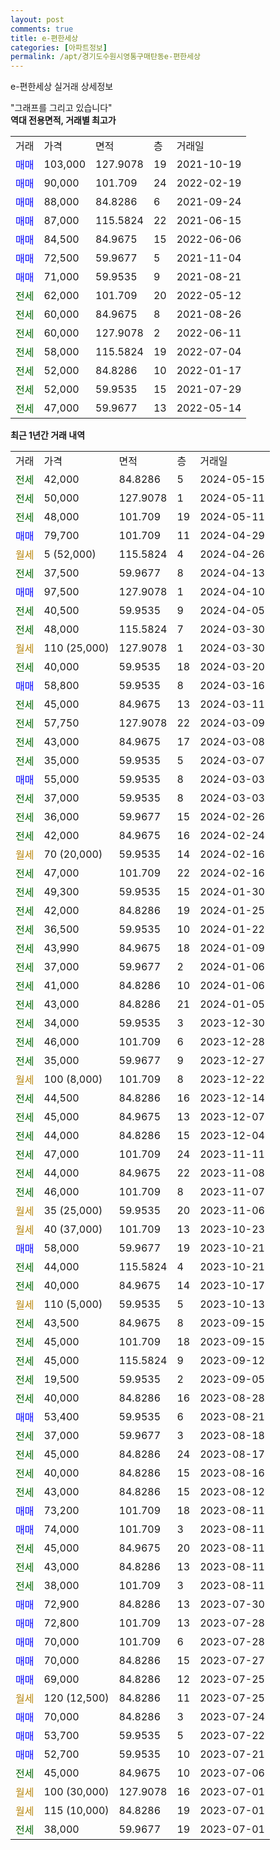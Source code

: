 ```yaml
---
layout: post
comments: true
title: e-편한세상
categories: [아파트정보]
permalink: /apt/경기도수원시영통구매탄동e-편한세상
---
```


e-편한세상 실거래 상세정보

<script type="text/javascript">
  google.charts.load('current', {'packages':['line', 'corechart']});
  google.charts.setOnLoadCallback(drawChart);

  function drawChart() {
    var data = new google.visualization.DataTable();
    data.addColumn('date', '거래일');
    data.addColumn('number', "매매");
    data.addColumn('number', "전세");
    data.addColumn('number', "전매");

    data.addRows([[new Date(Date.parse("2024-05-15")), null, 42000, null], [new Date(Date.parse("2024-05-11")), null, 50000, null], [new Date(Date.parse("2024-05-11")), null, 48000, null], [new Date(Date.parse("2024-04-29")), 79700, null, null], [new Date(Date.parse("2024-04-26")), null, null, null], [new Date(Date.parse("2024-04-13")), null, 37500, null], [new Date(Date.parse("2024-04-10")), 97500, null, null], [new Date(Date.parse("2024-04-05")), null, 40500, null], [new Date(Date.parse("2024-03-30")), null, 48000, null], [new Date(Date.parse("2024-03-30")), null, null, null], [new Date(Date.parse("2024-03-20")), null, 40000, null], [new Date(Date.parse("2024-03-16")), 58800, null, null], [new Date(Date.parse("2024-03-11")), null, 45000, null], [new Date(Date.parse("2024-03-09")), null, 57750, null], [new Date(Date.parse("2024-03-08")), null, 43000, null], [new Date(Date.parse("2024-03-07")), null, 35000, null], [new Date(Date.parse("2024-03-03")), 55000, null, null], [new Date(Date.parse("2024-03-03")), null, 37000, null], [new Date(Date.parse("2024-02-26")), null, 36000, null], [new Date(Date.parse("2024-02-24")), null, 42000, null], [new Date(Date.parse("2024-02-16")), null, null, null], [new Date(Date.parse("2024-02-16")), null, 47000, null], [new Date(Date.parse("2024-01-30")), null, 49300, null], [new Date(Date.parse("2024-01-25")), null, 42000, null], [new Date(Date.parse("2024-01-22")), null, 36500, null], [new Date(Date.parse("2024-01-09")), null, 43990, null], [new Date(Date.parse("2024-01-06")), null, 37000, null], [new Date(Date.parse("2024-01-06")), null, 41000, null], [new Date(Date.parse("2024-01-05")), null, 43000, null], [new Date(Date.parse("2023-12-30")), null, 34000, null], [new Date(Date.parse("2023-12-28")), null, 46000, null], [new Date(Date.parse("2023-12-27")), null, 35000, null], [new Date(Date.parse("2023-12-22")), null, null, null], [new Date(Date.parse("2023-12-14")), null, 44500, null], [new Date(Date.parse("2023-12-07")), null, 45000, null], [new Date(Date.parse("2023-12-04")), null, 44000, null], [new Date(Date.parse("2023-11-11")), null, 47000, null], [new Date(Date.parse("2023-11-08")), null, 44000, null], [new Date(Date.parse("2023-11-07")), null, 46000, null], [new Date(Date.parse("2023-11-06")), null, null, null], [new Date(Date.parse("2023-10-23")), null, null, null], [new Date(Date.parse("2023-10-21")), 58000, null, null], [new Date(Date.parse("2023-10-21")), null, 44000, null], [new Date(Date.parse("2023-10-17")), null, 40000, null], [new Date(Date.parse("2023-10-13")), null, null, null], [new Date(Date.parse("2023-09-15")), null, 43500, null], [new Date(Date.parse("2023-09-15")), null, 45000, null], [new Date(Date.parse("2023-09-12")), null, 45000, null], [new Date(Date.parse("2023-09-05")), null, 19500, null], [new Date(Date.parse("2023-08-28")), null, 40000, null], [new Date(Date.parse("2023-08-21")), 53400, null, null], [new Date(Date.parse("2023-08-18")), null, 37000, null], [new Date(Date.parse("2023-08-17")), null, 45000, null], [new Date(Date.parse("2023-08-16")), null, 40000, null], [new Date(Date.parse("2023-08-12")), null, 43000, null], [new Date(Date.parse("2023-08-11")), 73200, null, null], [new Date(Date.parse("2023-08-11")), 74000, null, null], [new Date(Date.parse("2023-08-11")), null, 45000, null], [new Date(Date.parse("2023-08-11")), null, 43000, null], [new Date(Date.parse("2023-08-11")), null, 38000, null], [new Date(Date.parse("2023-07-30")), 72900, null, null], [new Date(Date.parse("2023-07-28")), 72800, null, null], [new Date(Date.parse("2023-07-28")), 70000, null, null], [new Date(Date.parse("2023-07-27")), 70000, null, null], [new Date(Date.parse("2023-07-25")), 69000, null, null], [new Date(Date.parse("2023-07-25")), null, null, null], [new Date(Date.parse("2023-07-24")), 70000, null, null], [new Date(Date.parse("2023-07-22")), 53700, null, null], [new Date(Date.parse("2023-07-21")), 52700, null, null], [new Date(Date.parse("2023-07-06")), null, 45000, null], [new Date(Date.parse("2023-07-01")), null, null, null], [new Date(Date.parse("2023-07-01")), null, null, null], [new Date(Date.parse("2023-07-01")), null, 38000, null]]);

    var options = {
      hAxis: {
        format: 'yyyy/MM/dd'
      },    
      lineWidth: 0,
      pointsVisible: true,    
      title: '최근 1년간 유형별 실거래가 분포',
      legend: { position: 'bottom' }
    };

    var formatter = new google.visualization.NumberFormat({pattern:'###,###'} );
    formatter.format(data, 1);
    formatter.format(data, 2);
    
    setTimeout(function() {
        var chart = new google.visualization.LineChart(document.getElementById('columnchart_material'));
        chart.draw(data, (options));
        document.getElementById('loading').style.display = 'none';
    }, 200);
  }
</script>


<div id="loading" style="z-index:20; display: block; margin-left: 0px">"그래프를 그리고 있습니다"</div>
<div id="columnchart_material" style="width: 95%; margin-left: 0px; display: block"></div>
<!-- contents start -->
<b>역대 전용면적, 거래별 최고가</b>
<table class="sortable">
    <tr>
      <td>거래</td>
      <td>가격</td>
      <td>면적</td>
      <td>층</td>
      <td>거래일</td>
    </tr>
        <tr>
          <td><a style="color: blue">매매</a></td>
          <td>103,000</td>
          <td>127.9078</td>
          <td>19</td>
          <td>2021-10-19</td>
        </tr>            <tr>
          <td><a style="color: blue">매매</a></td>
          <td>90,000</td>
          <td>101.709</td>
          <td>24</td>
          <td>2022-02-19</td>
        </tr>            <tr>
          <td><a style="color: blue">매매</a></td>
          <td>88,000</td>
          <td>84.8286</td>
          <td>6</td>
          <td>2021-09-24</td>
        </tr>            <tr>
          <td><a style="color: blue">매매</a></td>
          <td>87,000</td>
          <td>115.5824</td>
          <td>22</td>
          <td>2021-06-15</td>
        </tr>            <tr>
          <td><a style="color: blue">매매</a></td>
          <td>84,500</td>
          <td>84.9675</td>
          <td>15</td>
          <td>2022-06-06</td>
        </tr>            <tr>
          <td><a style="color: blue">매매</a></td>
          <td>72,500</td>
          <td>59.9677</td>
          <td>5</td>
          <td>2021-11-04</td>
        </tr>            <tr>
          <td><a style="color: blue">매매</a></td>
          <td>71,000</td>
          <td>59.9535</td>
          <td>9</td>
          <td>2021-08-21</td>
        </tr>        
        <tr>
              <td><a style="color: darkgreen">전세</a></td>
              <td>62,000</td>
              <td>101.709</td>
              <td>20</td>
              <td>2022-05-12</td>
            </tr>            <tr>
              <td><a style="color: darkgreen">전세</a></td>
              <td>60,000</td>
              <td>84.9675</td>
              <td>8</td>
              <td>2021-08-26</td>
            </tr>            <tr>
              <td><a style="color: darkgreen">전세</a></td>
              <td>60,000</td>
              <td>127.9078</td>
              <td>2</td>
              <td>2022-06-11</td>
            </tr>            <tr>
              <td><a style="color: darkgreen">전세</a></td>
              <td>58,000</td>
              <td>115.5824</td>
              <td>19</td>
              <td>2022-07-04</td>
            </tr>            <tr>
              <td><a style="color: darkgreen">전세</a></td>
              <td>52,000</td>
              <td>84.8286</td>
              <td>10</td>
              <td>2022-01-17</td>
            </tr>            <tr>
              <td><a style="color: darkgreen">전세</a></td>
              <td>52,000</td>
              <td>59.9535</td>
              <td>15</td>
              <td>2021-07-29</td>
            </tr>            <tr>
              <td><a style="color: darkgreen">전세</a></td>
              <td>47,000</td>
              <td>59.9677</td>
              <td>13</td>
              <td>2022-05-14</td>
            </tr>        
    
</table>

<b>최근 1년간 거래 내역</b>

<table class="sortable">
    <tr>
      <td>거래</td>
      <td>가격</td>
      <td>면적</td>
      <td>층</td>
      <td>거래일</td>
    </tr>
    <tr>
      <td><a style="color: darkgreen">전세</a></td>
      <td>42,000</td>
      <td>84.8286</td>
      <td>5</td>
      <td>2024-05-15</td>
    </tr>          <tr>
      <td><a style="color: darkgreen">전세</a></td>
      <td>50,000</td>
      <td>127.9078</td>
      <td>1</td>
      <td>2024-05-11</td>
    </tr>          <tr>
      <td><a style="color: darkgreen">전세</a></td>
      <td>48,000</td>
      <td>101.709</td>
      <td>19</td>
      <td>2024-05-11</td>
    </tr>          <tr>
      <td><a style="color: blue">매매</a></td>
      <td>79,700</td>
      <td>101.709</td>
      <td>11</td>
      <td>2024-04-29</td>
    </tr>          <tr>
      <td><a style="color: darkgoldenrod">월세</a></td>
      <td>5 (52,000)</td>
      <td>115.5824</td>
      <td>4</td>
      <td>2024-04-26</td>
    </tr>          <tr>
      <td><a style="color: darkgreen">전세</a></td>
      <td>37,500</td>
      <td>59.9677</td>
      <td>8</td>
      <td>2024-04-13</td>
    </tr>          <tr>
      <td><a style="color: blue">매매</a></td>
      <td>97,500</td>
      <td>127.9078</td>
      <td>1</td>
      <td>2024-04-10</td>
    </tr>          <tr>
      <td><a style="color: darkgreen">전세</a></td>
      <td>40,500</td>
      <td>59.9535</td>
      <td>9</td>
      <td>2024-04-05</td>
    </tr>          <tr>
      <td><a style="color: darkgreen">전세</a></td>
      <td>48,000</td>
      <td>115.5824</td>
      <td>7</td>
      <td>2024-03-30</td>
    </tr>          <tr>
      <td><a style="color: darkgoldenrod">월세</a></td>
      <td>110 (25,000)</td>
      <td>127.9078</td>
      <td>1</td>
      <td>2024-03-30</td>
    </tr>          <tr>
      <td><a style="color: darkgreen">전세</a></td>
      <td>40,000</td>
      <td>59.9535</td>
      <td>18</td>
      <td>2024-03-20</td>
    </tr>          <tr>
      <td><a style="color: blue">매매</a></td>
      <td>58,800</td>
      <td>59.9535</td>
      <td>8</td>
      <td>2024-03-16</td>
    </tr>          <tr>
      <td><a style="color: darkgreen">전세</a></td>
      <td>45,000</td>
      <td>84.9675</td>
      <td>13</td>
      <td>2024-03-11</td>
    </tr>          <tr>
      <td><a style="color: darkgreen">전세</a></td>
      <td>57,750</td>
      <td>127.9078</td>
      <td>22</td>
      <td>2024-03-09</td>
    </tr>          <tr>
      <td><a style="color: darkgreen">전세</a></td>
      <td>43,000</td>
      <td>84.9675</td>
      <td>17</td>
      <td>2024-03-08</td>
    </tr>          <tr>
      <td><a style="color: darkgreen">전세</a></td>
      <td>35,000</td>
      <td>59.9535</td>
      <td>5</td>
      <td>2024-03-07</td>
    </tr>          <tr>
      <td><a style="color: blue">매매</a></td>
      <td>55,000</td>
      <td>59.9535</td>
      <td>8</td>
      <td>2024-03-03</td>
    </tr>          <tr>
      <td><a style="color: darkgreen">전세</a></td>
      <td>37,000</td>
      <td>59.9535</td>
      <td>8</td>
      <td>2024-03-03</td>
    </tr>          <tr>
      <td><a style="color: darkgreen">전세</a></td>
      <td>36,000</td>
      <td>59.9677</td>
      <td>15</td>
      <td>2024-02-26</td>
    </tr>          <tr>
      <td><a style="color: darkgreen">전세</a></td>
      <td>42,000</td>
      <td>84.9675</td>
      <td>16</td>
      <td>2024-02-24</td>
    </tr>          <tr>
      <td><a style="color: darkgoldenrod">월세</a></td>
      <td>70 (20,000)</td>
      <td>59.9535</td>
      <td>14</td>
      <td>2024-02-16</td>
    </tr>          <tr>
      <td><a style="color: darkgreen">전세</a></td>
      <td>47,000</td>
      <td>101.709</td>
      <td>22</td>
      <td>2024-02-16</td>
    </tr>          <tr>
      <td><a style="color: darkgreen">전세</a></td>
      <td>49,300</td>
      <td>59.9535</td>
      <td>15</td>
      <td>2024-01-30</td>
    </tr>          <tr>
      <td><a style="color: darkgreen">전세</a></td>
      <td>42,000</td>
      <td>84.8286</td>
      <td>19</td>
      <td>2024-01-25</td>
    </tr>          <tr>
      <td><a style="color: darkgreen">전세</a></td>
      <td>36,500</td>
      <td>59.9535</td>
      <td>10</td>
      <td>2024-01-22</td>
    </tr>          <tr>
      <td><a style="color: darkgreen">전세</a></td>
      <td>43,990</td>
      <td>84.9675</td>
      <td>18</td>
      <td>2024-01-09</td>
    </tr>          <tr>
      <td><a style="color: darkgreen">전세</a></td>
      <td>37,000</td>
      <td>59.9677</td>
      <td>2</td>
      <td>2024-01-06</td>
    </tr>          <tr>
      <td><a style="color: darkgreen">전세</a></td>
      <td>41,000</td>
      <td>84.8286</td>
      <td>10</td>
      <td>2024-01-06</td>
    </tr>          <tr>
      <td><a style="color: darkgreen">전세</a></td>
      <td>43,000</td>
      <td>84.8286</td>
      <td>21</td>
      <td>2024-01-05</td>
    </tr>          <tr>
      <td><a style="color: darkgreen">전세</a></td>
      <td>34,000</td>
      <td>59.9535</td>
      <td>3</td>
      <td>2023-12-30</td>
    </tr>          <tr>
      <td><a style="color: darkgreen">전세</a></td>
      <td>46,000</td>
      <td>101.709</td>
      <td>6</td>
      <td>2023-12-28</td>
    </tr>          <tr>
      <td><a style="color: darkgreen">전세</a></td>
      <td>35,000</td>
      <td>59.9677</td>
      <td>9</td>
      <td>2023-12-27</td>
    </tr>          <tr>
      <td><a style="color: darkgoldenrod">월세</a></td>
      <td>100 (8,000)</td>
      <td>101.709</td>
      <td>8</td>
      <td>2023-12-22</td>
    </tr>          <tr>
      <td><a style="color: darkgreen">전세</a></td>
      <td>44,500</td>
      <td>84.8286</td>
      <td>16</td>
      <td>2023-12-14</td>
    </tr>          <tr>
      <td><a style="color: darkgreen">전세</a></td>
      <td>45,000</td>
      <td>84.9675</td>
      <td>13</td>
      <td>2023-12-07</td>
    </tr>          <tr>
      <td><a style="color: darkgreen">전세</a></td>
      <td>44,000</td>
      <td>84.8286</td>
      <td>15</td>
      <td>2023-12-04</td>
    </tr>          <tr>
      <td><a style="color: darkgreen">전세</a></td>
      <td>47,000</td>
      <td>101.709</td>
      <td>24</td>
      <td>2023-11-11</td>
    </tr>          <tr>
      <td><a style="color: darkgreen">전세</a></td>
      <td>44,000</td>
      <td>84.9675</td>
      <td>22</td>
      <td>2023-11-08</td>
    </tr>          <tr>
      <td><a style="color: darkgreen">전세</a></td>
      <td>46,000</td>
      <td>101.709</td>
      <td>8</td>
      <td>2023-11-07</td>
    </tr>          <tr>
      <td><a style="color: darkgoldenrod">월세</a></td>
      <td>35 (25,000)</td>
      <td>59.9535</td>
      <td>20</td>
      <td>2023-11-06</td>
    </tr>          <tr>
      <td><a style="color: darkgoldenrod">월세</a></td>
      <td>40 (37,000)</td>
      <td>101.709</td>
      <td>13</td>
      <td>2023-10-23</td>
    </tr>          <tr>
      <td><a style="color: blue">매매</a></td>
      <td>58,000</td>
      <td>59.9677</td>
      <td>19</td>
      <td>2023-10-21</td>
    </tr>          <tr>
      <td><a style="color: darkgreen">전세</a></td>
      <td>44,000</td>
      <td>115.5824</td>
      <td>4</td>
      <td>2023-10-21</td>
    </tr>          <tr>
      <td><a style="color: darkgreen">전세</a></td>
      <td>40,000</td>
      <td>84.9675</td>
      <td>14</td>
      <td>2023-10-17</td>
    </tr>          <tr>
      <td><a style="color: darkgoldenrod">월세</a></td>
      <td>110 (5,000)</td>
      <td>59.9535</td>
      <td>5</td>
      <td>2023-10-13</td>
    </tr>          <tr>
      <td><a style="color: darkgreen">전세</a></td>
      <td>43,500</td>
      <td>84.9675</td>
      <td>8</td>
      <td>2023-09-15</td>
    </tr>          <tr>
      <td><a style="color: darkgreen">전세</a></td>
      <td>45,000</td>
      <td>101.709</td>
      <td>18</td>
      <td>2023-09-15</td>
    </tr>          <tr>
      <td><a style="color: darkgreen">전세</a></td>
      <td>45,000</td>
      <td>115.5824</td>
      <td>9</td>
      <td>2023-09-12</td>
    </tr>          <tr>
      <td><a style="color: darkgreen">전세</a></td>
      <td>19,500</td>
      <td>59.9535</td>
      <td>2</td>
      <td>2023-09-05</td>
    </tr>          <tr>
      <td><a style="color: darkgreen">전세</a></td>
      <td>40,000</td>
      <td>84.8286</td>
      <td>16</td>
      <td>2023-08-28</td>
    </tr>          <tr>
      <td><a style="color: blue">매매</a></td>
      <td>53,400</td>
      <td>59.9535</td>
      <td>6</td>
      <td>2023-08-21</td>
    </tr>          <tr>
      <td><a style="color: darkgreen">전세</a></td>
      <td>37,000</td>
      <td>59.9677</td>
      <td>3</td>
      <td>2023-08-18</td>
    </tr>          <tr>
      <td><a style="color: darkgreen">전세</a></td>
      <td>45,000</td>
      <td>84.8286</td>
      <td>24</td>
      <td>2023-08-17</td>
    </tr>          <tr>
      <td><a style="color: darkgreen">전세</a></td>
      <td>40,000</td>
      <td>84.8286</td>
      <td>15</td>
      <td>2023-08-16</td>
    </tr>          <tr>
      <td><a style="color: darkgreen">전세</a></td>
      <td>43,000</td>
      <td>84.8286</td>
      <td>15</td>
      <td>2023-08-12</td>
    </tr>          <tr>
      <td><a style="color: blue">매매</a></td>
      <td>73,200</td>
      <td>101.709</td>
      <td>18</td>
      <td>2023-08-11</td>
    </tr>          <tr>
      <td><a style="color: blue">매매</a></td>
      <td>74,000</td>
      <td>101.709</td>
      <td>3</td>
      <td>2023-08-11</td>
    </tr>          <tr>
      <td><a style="color: darkgreen">전세</a></td>
      <td>45,000</td>
      <td>84.9675</td>
      <td>20</td>
      <td>2023-08-11</td>
    </tr>          <tr>
      <td><a style="color: darkgreen">전세</a></td>
      <td>43,000</td>
      <td>84.8286</td>
      <td>13</td>
      <td>2023-08-11</td>
    </tr>          <tr>
      <td><a style="color: darkgreen">전세</a></td>
      <td>38,000</td>
      <td>101.709</td>
      <td>3</td>
      <td>2023-08-11</td>
    </tr>          <tr>
      <td><a style="color: blue">매매</a></td>
      <td>72,900</td>
      <td>84.8286</td>
      <td>13</td>
      <td>2023-07-30</td>
    </tr>          <tr>
      <td><a style="color: blue">매매</a></td>
      <td>72,800</td>
      <td>101.709</td>
      <td>13</td>
      <td>2023-07-28</td>
    </tr>          <tr>
      <td><a style="color: blue">매매</a></td>
      <td>70,000</td>
      <td>101.709</td>
      <td>6</td>
      <td>2023-07-28</td>
    </tr>          <tr>
      <td><a style="color: blue">매매</a></td>
      <td>70,000</td>
      <td>84.8286</td>
      <td>15</td>
      <td>2023-07-27</td>
    </tr>          <tr>
      <td><a style="color: blue">매매</a></td>
      <td>69,000</td>
      <td>84.8286</td>
      <td>12</td>
      <td>2023-07-25</td>
    </tr>          <tr>
      <td><a style="color: darkgoldenrod">월세</a></td>
      <td>120 (12,500)</td>
      <td>84.8286</td>
      <td>11</td>
      <td>2023-07-25</td>
    </tr>          <tr>
      <td><a style="color: blue">매매</a></td>
      <td>70,000</td>
      <td>84.8286</td>
      <td>3</td>
      <td>2023-07-24</td>
    </tr>          <tr>
      <td><a style="color: blue">매매</a></td>
      <td>53,700</td>
      <td>59.9535</td>
      <td>5</td>
      <td>2023-07-22</td>
    </tr>          <tr>
      <td><a style="color: blue">매매</a></td>
      <td>52,700</td>
      <td>59.9535</td>
      <td>10</td>
      <td>2023-07-21</td>
    </tr>          <tr>
      <td><a style="color: darkgreen">전세</a></td>
      <td>45,000</td>
      <td>84.9675</td>
      <td>10</td>
      <td>2023-07-06</td>
    </tr>          <tr>
      <td><a style="color: darkgoldenrod">월세</a></td>
      <td>100 (30,000)</td>
      <td>127.9078</td>
      <td>16</td>
      <td>2023-07-01</td>
    </tr>          <tr>
      <td><a style="color: darkgoldenrod">월세</a></td>
      <td>115 (10,000)</td>
      <td>84.8286</td>
      <td>19</td>
      <td>2023-07-01</td>
    </tr>          <tr>
      <td><a style="color: darkgreen">전세</a></td>
      <td>38,000</td>
      <td>59.9677</td>
      <td>19</td>
      <td>2023-07-01</td>
    </tr>      </table>
<!-- contents end -->    

